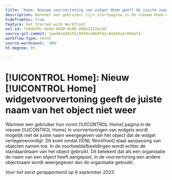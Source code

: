 ```yaml
---
title: 'Home: Nieuwe voorvertoning van widget Home geeft de juiste naam van het object niet weer'
description: Wanneer een gebruiker zijn startpagina in de nieuwe Home-ervaring configureert, wordt in voorvertoningen van widgets mogelijk niet de juiste naam weergegeven van het object dat de widget vertegenwoordigt. Dit komt omdat Workfront het aanpassen van objectnamen toestaat. In de voorbeeldafbeeldingen wordt echter de standaardnaam van het object gebruikt. Dit betekent dat als een organisatie de naam van een object heeft aangepast, in de voorvertoning een andere objectnaam wordt weergegeven dan de organisatie gebruikt.
hidefromtoc: true
feature: Get Started with Workfront
exl-id: fe9de49c-4eb4-4b90-9c86-4d6e1211bc6d
source-git-commit: 1aed6a440155c99f8ce0b0f42c44dd9a3c660af4
workflow-type: tm+mt
source-wordcount: '169'
ht-degree: 0%

---
```


# [!UICONTROL Home]: Nieuw [!UICONTROL Home] widgetvoorvertoning geeft de juiste naam van het object niet weer

<!--valid issue; won't fix-->

Wanneer een gebruiker hun vormt [!UICONTROL Home] pagina in de nieuwe [!UICONTROL Home] In voorvertoningen van widgets wordt mogelijk niet de juiste naam weergegeven van het object dat de widget vertegenwoordigt. Dit komt omdat [!DNL Workfront] staat aanpassing van objecten namen toe. In de voorbeeldafbeeldingen wordt echter de standaardnaam van het object gebruikt. Dit betekent dat als een organisatie de naam van een object heeft aangepast, in de voorvertoning een andere objectnaam wordt weergegeven dan de organisatie gebruikt.

_Voor het eerst gerapporteerd op 6 september 2023._
